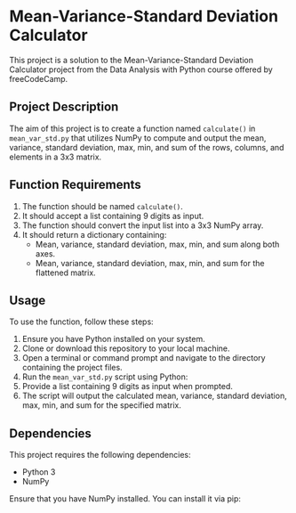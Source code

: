 # Mean-Variance-Standard Deviation Calculator

This project is a solution to the Mean-Variance-Standard Deviation Calculator project from the Data Analysis with Python course offered by freeCodeCamp.

## Project Description

The aim of this project is to create a function named `calculate()` in `mean_var_std.py` that utilizes NumPy to compute and output the mean, variance, standard deviation, max, min, and sum of the rows, columns, and elements in a 3x3 matrix.

## Function Requirements

1. The function should be named `calculate()`.
2. It should accept a list containing 9 digits as input.
3. The function should convert the input list into a 3x3 NumPy array.
4. It should return a dictionary containing:
   - Mean, variance, standard deviation, max, min, and sum along both axes.
   - Mean, variance, standard deviation, max, min, and sum for the flattened matrix.

## Usage

To use the function, follow these steps:

1. Ensure you have Python installed on your system.
2. Clone or download this repository to your local machine.
3. Open a terminal or command prompt and navigate to the directory containing the project files.
4. Run the `mean_var_std.py` script using Python:
5. Provide a list containing 9 digits as input when prompted.
6. The script will output the calculated mean, variance, standard deviation, max, min, and sum for the specified matrix.

## Dependencies

This project requires the following dependencies:

- Python 3
- NumPy

Ensure that you have NumPy installed. You can install it via pip:



